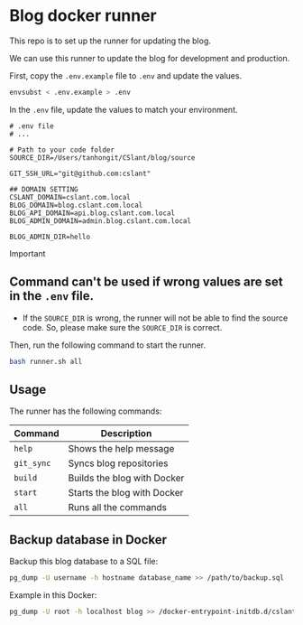 # Blog docker runner


This repo is to set up the runner for updating the blog.

We can use this runner to update the blog for development and production.

First, copy the `.env.example` file to `.env` and update the values.

```bash
envsubst < .env.example > .env
```

In the `.env` file, update the values to match your environment.

```dotenv
# .env file
# ...

# Path to your code folder
SOURCE_DIR=/Users/tanhongit/CSlant/blog/source

GIT_SSH_URL="git@github.com:cslant"

## DOMAIN SETTING
CSLANT_DOMAIN=cslant.com.local
BLOG_DOMAIN=blog.cslant.com.local
BLOG_API_DOMAIN=api.blog.cslant.com.local
BLOG_ADMIN_DOMAIN=admin.blog.cslant.com.local

BLOG_ADMIN_DIR=hello
```

> [!IMPORTANT]
> ## Command can't be used if wrong values are set in the `.env` file.
> * If the `SOURCE_DIR` is wrong, the runner will not be able to find the source code. So, please make sure the `SOURCE_DIR` is correct.

Then, run the following command to start the runner.

```bash
bash runner.sh all
```

## Usage

The runner has the following commands:

| Command     | Description                 |
|-------------|-----------------------------|
| `help`      | Shows the help message      |
| `git_sync`  | Syncs blog repositories     |
| `build`     | Builds the blog with Docker |
| `start`     | Starts the blog with Docker |
| `all`       | Runs all the commands       |

## Backup database in Docker

Backup this blog database to a SQL file:

```bash
pg_dump -U username -h hostname database_name >> /path/to/backup.sql
```

Example in this Docker:

```bash
pg_dump -U root -h localhost blog >> /docker-entrypoint-initdb.d/cslant_blog.sql
```
